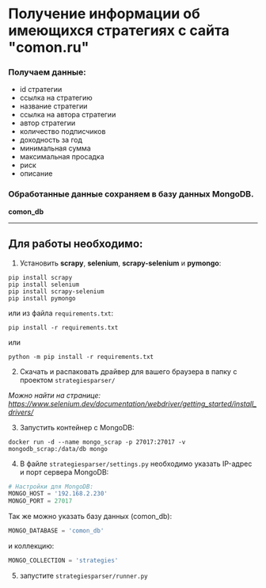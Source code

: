 # Получение информации об имеющихся стратегиях с сайта "comon.ru"

### Получаем данные:
- id стратегии
- ссылка на стратегию
- название стратегии
- ссылка на автора стратегии
- автор стратегии
- количество подписчиков
- доходность за год
- минимальная сумма
- максимальная просадка
- риск
- описание

### Обработанные данные сохраняем в базу данных MongoDB.
**comon_db**

---
## Для работы необходимо:

1. Установить **scrapy**, **selenium**, **scrapy-selenium** и **pymongo**:
```commandline
pip install scrapy
pip install selenium
pip install scrapy-selenium
pip install pymongo
```
или из файла ```requirements.txt```:
```commandline
pip install -r requirements.txt
```
или
```commandline
python -m pip install -r requirements.txt
```

2. Скачать и распаковать драйвер для вашего браузера в папку с проектом ```strategiesparser/```

*Можно найти на странице: https://www.selenium.dev/documentation/webdriver/getting_started/install_drivers/*

3. Запустить контейнер с MongoDB:
```commandline
docker run -d --name mongo_scrap -p 27017:27017 -v mongodb_scrap:/data/db mongo
```
4. В файле ```strategiesparser/settings.py``` необходимо указать IP-адрес и порт сервера MongoDB:
```python
# Настройки для MongoDB:
MONGO_HOST = '192.168.2.230'
MONGO_PORT = 27017
```
Так же можно указать базу данных (comon_db):
```python
MONGO_DATABASE = 'comon_db'
```
и коллекцию:
```python
MONGO_COLLECTION = 'strategies'
```
5. запустите ```strategiesparser/runner.py```
